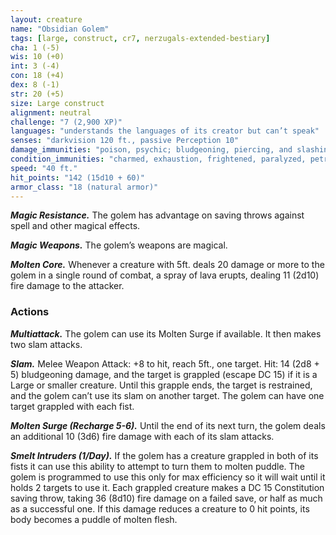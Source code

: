```yaml
---
layout: creature
name: "Obsidian Golem"
tags: [large, construct, cr7, nerzugals-extended-bestiary]
cha: 1 (-5)
wis: 10 (+0)
int: 3 (-4)
con: 18 (+4)
dex: 8 (-1)
str: 20 (+5)
size: Large construct
alignment: neutral
challenge: "7 (2,900 XP)"
languages: "understands the languages of its creator but can’t speak"
senses: "darkvision 120 ft., passive Perception 10"
damage_immunities: "poison, psychic; bludgeoning, piercing, and slashing from nonmagical weapons that aren't adamantine"
condition_immunities: "charmed, exhaustion, frightened, paralyzed, petrified, poisoned"
speed: "40 ft."
hit_points: "142 (15d10 + 60)"
armor_class: "18 (natural armor)"
---
```


***Magic Resistance.*** The golem has advantage on saving
throws against spell and other magical effects.

***Magic Weapons.*** The golem’s weapons are magical.

***Molten Core.*** Whenever a creature with 5ft. deals 20
damage or more to the golem in a single round of
combat, a spray of lava erupts, dealing 11 (2d10) fire
damage to the attacker.

### Actions

***Multiattack.*** The golem can use its Molten Surge if
available. It then makes two slam attacks.

***Slam.*** Melee Weapon Attack: +8 to hit, reach 5ft., one
target. Hit: 14 (2d8 + 5) bludgeoning damage, and the
target is grappled (escape DC 15) if it is a Large or
smaller creature. Until this grapple ends, the target is
restrained, and the golem can’t use its slam on another
target. The golem can have one target grappled with
each fist.

***Molten Surge (Recharge 5-6).*** Until the end of its next
turn, the golem deals an additional 10 (3d6) fire
damage with each of its slam attacks.

***Smelt Intruders (1/Day).*** If the golem has a creature
grappled in both of its fists it can use this ability to
attempt to turn them to molten puddle. The golem is
programmed to use this only for max efficiency so it
will wait until it holds 2 targets to use it. Each grappled
creature makes a DC 15 Constitution saving throw,
taking 36 (8d10) fire damage on a failed save, or half
as much as a successful one. If this damage reduces a
creature to 0 hit points, its body becomes a puddle of
molten flesh.

